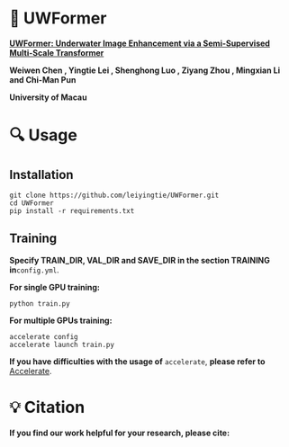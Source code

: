 # :book: UWFormer
[**UWFormer: Underwater Image Enhancement via a Semi-Supervised Multi-Scale Transformer**
](https://arxiv.org/abs/2310.20210)

**Weiwen Chen , Yingtie Lei , Shenghong Luo , Ziyang Zhou , Mingxian Li and Chi-Man Pun**

**University of Macau**

# :mag: Usage

## Installation
```
git clone https://github.com/leiyingtie/UWFormer.git
cd UWFormer
pip install -r requirements.txt
```
## Training
**Specify TRAIN_DIR, VAL_DIR and SAVE_DIR in the section TRAINING in**`config.yml`.

**For single GPU training:**
```
python train.py
```

**For multiple GPUs training:**
```
accelerate config
accelerate launch train.py
```
**If you have difficulties with the usage of** `accelerate`, **please refer to** [Accelerate](https://github.com/huggingface/accelerate).

# :bulb: Citation
**If you find our work helpful for your research, please cite:**
```

```
